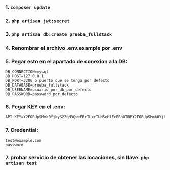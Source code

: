 <!-- PASOS PARA EL CORRECTO FUNCIONAMIENTO DEL PROYECTO DE LA API -->
### 1. `composer update`
### 2. `php artisan jwt:secret`
### 3. `php artisan db:create prueba_fullstack`
### 4. Renombrar el archivo .env.example por .env
### 5. Pegar esto en el apartado de conexion a la DB:   
    DB_CONNECTION=mysql
    DB_HOST=127.0.0.1
    DB_PORT=3306 o puerto que se tenga por defecto
    DB_DATABASE=prueba_fullstack
    DB_USERNAME=usuario_por_db_por_defecto
    DB_PASSWORD=password_por_defecto

### 6. Pegar KEY en el .env: 
    API_KEY=Y2FORUpSMmk0YjkyS2ZqM3QweFRrTUxrTUNSeHlEcERnOTRPY2FORUpSMmk0YjkyS2ZqM3QweFRrTUxrTUNSeHlEcERnOTRP
### 7. Credential:
    test@example.com
    password
### 7. probar servicio de obtener las locaciones, sin llave: `php artisan test`

